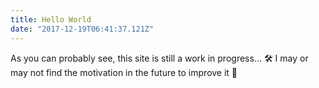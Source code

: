 ```yaml
---
title: Hello World
date: "2017-12-19T06:41:37.121Z"
---
```


As you can probably see, this site is still a work in progress... 🛠 I may or may not find the motivation in the future to improve it 🤔
